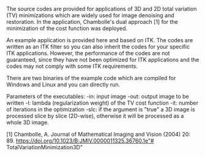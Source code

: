 The source codes are provided for applications of 3D and 2D total variation (TV) minimizations which are widely used for image denoising and restoration. In the application, Chambolle's dual approach [1] for the minimization of the cost function was deployed.

An example application is provided here and based on ITK. The codes are written as an ITK filter so you can also inherit the codes for your specific ITK applications. However, the performance of the codes are not guaranteed, since they have not been optimized for ITK applications and the codes may not comply with some ITK requirements.

There are two binaries of the example code which are compiled for Windows and Linux and you can directly run.

Parameters of the executables:
-in: input image
-out: output image to be written
-l: lambda (regularization weight) of the TV cost function
-it: number of iterations in the optimization
-slc: if the argument is "true" a 3D image is processed slice by slice (2D-wise), otherwise it will be processed as a whole 3D image.


[1] Chambolle, A. Journal of Mathematical Imaging and Vision (2004) 20: 89. https://doi.org/10.1023/B:JMIV.0000011325.36760.1e"# TotalVariationMinimization3D" 
